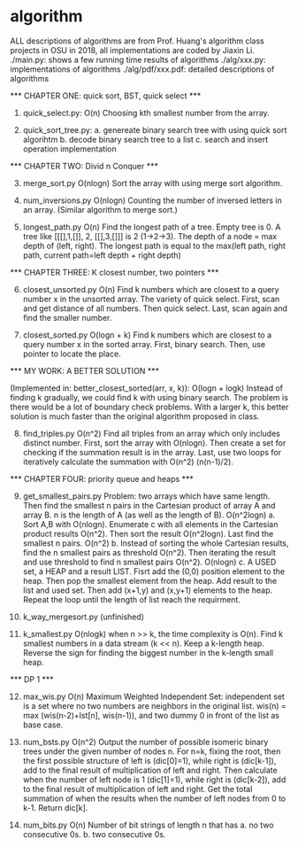# algorithm
ALL descriptions of algorithms are from Prof. Huang's algorithm class projects in OSU in 2018, all implementations are coded by Jiaxin Li. 
./main.py:          shows a few running time results of algorithms
./alg/xxx.py:       implementations of algorithms
./alg/pdf/xxx.pdf:  detailed descriptions of algorithms

*** CHAPTER ONE: quick sort, BST, quick select ***

1. quick_select.py: 
O(n)
Choosing kth smallest number from the array.

2. quick_sort_tree.py:
a. genereate binary search tree with using quick sort algorihtm 
b. decode binary search tree to a list
c. search and insert operation implementation

*** CHAPTER TWO: Divid n Conquer ***

3. merge_sort.py
O(nlogn)
Sort the array with using merge sort algorithm. 

4. num_inversions.py
O(nlogn)
Counting the number of inversed letters in an array. (Similar algorithm to merge sort.)

5. longest_path.py
O(n)
Find the longest path of a tree. Empty tree is 0. A tree like [[[],1,[]], 2, [[],3,[]]] is 2 (1->2->3). The depth of a node = max depth of (left, right). The longest path is equal to the max(left path, right path, current path=left depth + right depth)

*** CHAPTER THREE: K closest number, two pointers ***

6. closest_unsorted.py
O(n)
Find k numbers which are closest to a query number x in the unsorted array. The variety of quick select. First, scan and get distance of all numbers. Then quick select. Last, scan again and find the smaller number. 

7. closest_sorted.py
O(logn + k)
Find k numbers which are closest to a query number x in the sorted array. First, binary search. Then, use pointer to locate the place. 

*** MY WORK: A BETTER SOLUTION ***

(Implemented in: better_closest_sorted(arr, x, k)):
O(logn + logk)
Instead of finding k gradually, we could find k with using binary search. The problem is there would be a lot of boundary check problems. With a larger k, this better solution is much faster than the original algorithm proposed in class.

8. find_triples.py
O(n^2)
Find all triples from an array which only includes distinct number. First, sort the array with O(nlogn). Then create a set for checking if the summation result is in the array. Last, use two loops for iteratively calculate the summation with O(n^2) (n(n-1)/2). 

*** CHAPTER FOUR: priority queue and heaps ***

9. get_smallest_pairs.py
Problem: two arrays which have same length. Then find the smallest n pairs in the Cartesian product of array A and array B. n is the length of A (as well as the length of B). 
O(n^2logn)
a. Sort A,B with O(nlogn). Enumerate c with all elements in the Cartesian product results O(n^2). Then sort the result O(n^2logn). Last find the smallest n pairs. 
O(n^2)
b. Instead of sorting the whole Cartesian results, find the n smallest pairs as threshold O(n^2). Then iterating the result and use threshold to find n smallest pairs O(n^2). 
O(nlogn)
c. A USED set, a HEAP and a result LIST. Fisrt add the (0,0) position element to the heap. Then pop the smallest element from the heap. Add result to the list and used set. Then add (x+1,y) and (x,y+1) elements to the heap. Repeat the loop until the length of list reach the requirment. 

10. k_way_mergesort.py (unfinished)

11. k_smallest.py
O(nlogk) when n >> k, the time complexity is O(n). Find k smallest numbers in a data stream (k << n). Keep a k-length heap. Reverse the sign for finding the biggest number in the k-length small heap. 

*** DP 1 ***

12. max_wis.py
O(n)
Maximum Weighted Independent Set: independent set is a set where no two numbers are neighbors in the original list. 
wis(n) = max (wis(n-2)+lst[n], wis(n-1)), and two dummy 0 in front of the list as base case. 

13. num_bsts.py
O(n^2)
Output the number of possible isomeric binary trees under the given number of nodes n. For n=k, fixing the root, then the first possible structure of left is (dic[0]=1), while right is (dic[k-1]), add to the final result of multiplication of left and right. Then calculate when the number of left node is 1 (dic[1]=1), while right is (dic[k-2]), add to the final result of multiplication of left and right. Get the total summation of when the results when the number of left nodes from 0 to k-1. Return dic[k].

14. num_bits.py
O(n)
Number of bit strings of length n that has
a. no two consecutive 0s.
b. two consecutive 0s.



